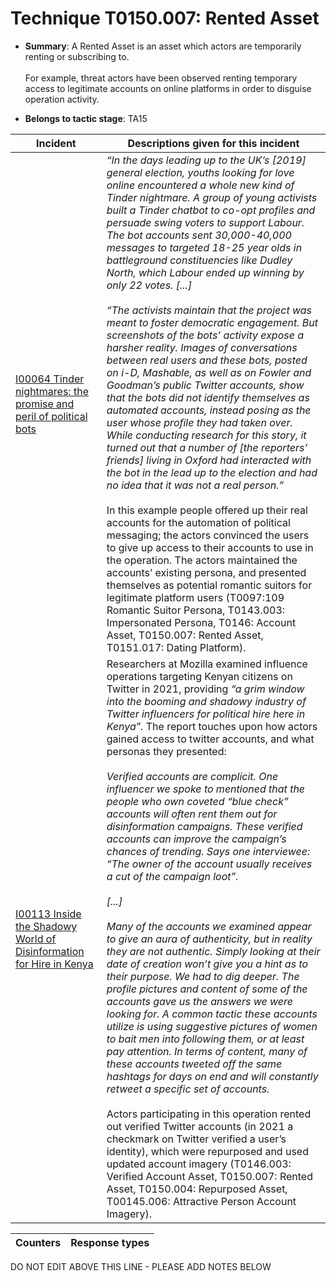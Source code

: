 # Technique T0150.007: Rented Asset

* **Summary**: A Rented Asset is an asset which actors are temporarily renting or subscribing to. <br><br>For example, threat actors have been observed renting temporary access to legitimate accounts on online platforms in order to disguise operation activity.

* **Belongs to tactic stage**: TA15


| Incident | Descriptions given for this incident |
| -------- | -------------------- |
| [I00064 Tinder nightmares: the promise and peril of political bots](../../generated_pages/incidents/I00064.md) | <I>“In the days leading up to the UK’s [2019] general election, youths looking for love online encountered a whole new kind of Tinder nightmare. A group of young activists built a Tinder chatbot to co-opt profiles and persuade swing voters to support Labour. The bot accounts sent 30,000-40,000 messages to targeted 18-25 year olds in battleground constituencies like Dudley North, which Labour ended up winning by only 22 votes. [...]<br><br> “The activists maintain that the project was meant to foster democratic engagement. But screenshots of the bots’ activity expose a harsher reality. Images of conversations between real users and these bots, posted on i-D, Mashable, as well as on Fowler and Goodman’s public Twitter accounts, show that the bots did not identify themselves as automated accounts, instead posing as the user whose profile they had taken over. While conducting research for this story, it turned out that a number of [the reporters’ friends] living in Oxford had interacted with the bot in the lead up to the election and had no idea that it was not a real person.”</i><br><br> In this example people offered up their real accounts for the automation of political messaging; the actors convinced the users to give up access to their accounts to use in the operation. The actors maintained the accounts’ existing persona, and presented themselves as potential romantic suitors for legitimate platform users (T0097:109 Romantic Suitor Persona, T0143.003: Impersonated Persona, T0146: Account Asset, T0150.007: Rented Asset, T0151.017: Dating Platform). |
| [I00113 Inside the Shadowy World of Disinformation for Hire in Kenya](../../generated_pages/incidents/I00113.md) | Researchers at Mozilla examined influence operations targeting Kenyan citizens on Twitter in 2021, providing <i>“a grim window into the booming and shadowy industry of Twitter influencers for political hire here in Kenya”.</i> The report touches upon how actors gained access to twitter accounts, and what personas they presented:<br><br><i>Verified accounts are complicit. One influencer we spoke to mentioned that the people who own coveted “blue check” accounts will often rent them out for disinformation campaigns. These verified accounts can improve the campaign’s chances of trending. Says one interviewee: “The owner of the account usually receives a cut of the campaign loot”.<br><br>[...]<br><br>Many of the accounts we examined appear to give an aura of authenticity, but in reality they are not authentic. Simply looking at their date of creation won’t give you a hint as to their purpose. We had to dig deeper. The profile pictures and content of some of the accounts gave us the answers we were looking for. A common tactic these accounts utilize is using suggestive pictures of women to bait men into following them, or at least pay attention. In terms of content, many of these accounts tweeted off the same hashtags for days on end and will constantly retweet a specific set of accounts.</i><br><br>Actors participating in this operation rented out verified Twitter accounts (in 2021 a checkmark on Twitter verified a user’s identity), which were repurposed and used updated account imagery (T0146.003: Verified Account Asset, T0150.007: Rented Asset, T0150.004: Repurposed Asset, T00145.006: Attractive Person Account Imagery). |



| Counters | Response types |
| -------- | -------------- |


DO NOT EDIT ABOVE THIS LINE - PLEASE ADD NOTES BELOW